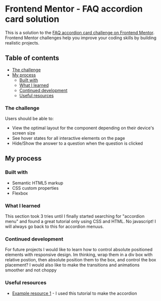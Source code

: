 # Frontend Mentor - FAQ accordion card solution

This is a solution to the [FAQ accordion card challenge on Frontend Mentor](https://www.frontendmentor.io/challenges/faq-accordion-card-XlyjD0Oam). Frontend Mentor challenges help you improve your coding skills by building realistic projects. 

## Table of contents
  - [The challenge](#the-challenge)
- [My process](#my-process)
  - [Built with](#built-with)
  - [What I learned](#what-i-learned)
  - [Continued development](#continued-development)
  - [Useful resources](#useful-resources)



### The challenge

Users should be able to:

- View the optimal layout for the component depending on their device's screen size
- See hover states for all interactive elements on the page
- Hide/Show the answer to a question when the question is clicked



## My process

### Built with

- Semantic HTML5 markup
- CSS custom properties
- Flexbox


### What I learned

This section took 3 tries until I finally started searching for "accordion menu" and found a great tutorial only using CSS and HTML. No javascript! I will always go back to this for accordion menuus.



### Continued development

For future projects I would like to learn how to control absolute positioned elements with responsive design. Im thinking, wrap them in a div box with relative postion,  then absolute position them to the box, and control the box placement? I would also like to make the transitions and animations smoother and not choppy 

### Useful resources

- [Example resource 1](https://youtu.be/pzy_QStQaqA) - I used this tutorial to make the accordion 

